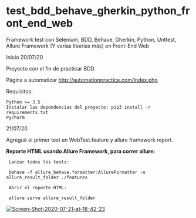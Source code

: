 # test_bdd_behave_gherkin_python_front_end_web
Framework test con Selenium, BDD, Behave, Gherkin, Python, Unttest, Allure Framework (Y varias liberías más) en Front-End Web

Inicio 20/07/20

Proyecto con el fin de practicar BDD.

Página a automatizar http://automationpractice.com/index.php

Requisitos:

    Python >= 3.5
    Instalar las dependencias del proyecto: pip3 install -r requirements.txt
    Pycharm
    
21/07/20

Agregué el primer test en WebTest.feature y allure framework report.

**Reporte HTML usando Allure Framework, para correr allure:**

     Lanzar todos los tests:

     behave -f allure_behave.formatter:AllureFormatter -o allure_result_folder ./features
     
     Abrir el reporte HTML:

     allure serve allure_result_folder
 
 <a href="https://ibb.co/9HgWKBp"><img src="https://i.ibb.co/MkS7wKg/Screen-Shot-2020-07-21-at-18-42-23.png" alt="Screen-Shot-2020-07-21-at-18-42-23" border="0"></a>


